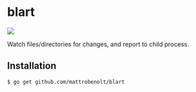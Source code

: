 # blart

![](http://www.wingclips.com/system/movie-clips/paul-blart-mall-cop/police-boot-camp/images/paul-blart-mall-cop-movie-clip-screenshot-police-boot-camp_large.jpg)

Watch files/directories for changes, and report to child process.

## Installation

```bash
$ go get github.com/mattrobenolt/blart
```
